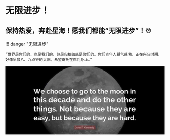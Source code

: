 # 无限进步！

## 保持热爱，奔赴星海！愿我们都能“无限进步”！♾️

!!! danger "无限进步"

    “世界是你们的，也是我们的，但是归根结底是你们的。你们青年人朝气蓬勃，正在兴旺时期，好像早晨八、九点钟的太阳。希望寄托在你们身上。”

![background](images\background.jpg)
